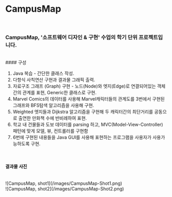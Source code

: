 # CampusMap
<br>

### CampusMap, '소프트웨어 디자인 & 구현' 수업의 학기 단위 프로젝트입니다.
<br>
#### 구성 
<br>

1. Java 복습 - 간단한 클래스 작성.
2. 다항식 사칙연산 구현과 결과물 그래픽 출력.
3. 자료구조 그래프 (Graph) 구현 - 노드(Node)와 엣지(Edge)로 연결되어있는 객체간의 관계를 표현, Generic한 클래스로 구현.
4. Marvel Comics의 데이터를 사용해 Marvel캐릭터들의 관계도를 3번에서 구현된 그래프와 BFS탐색 알고리즘을 사용해 구현.
5. Weighted 엣지들과 Dijkstra 알고리즘을 구현해 두 캐릭터간의 최단거리를 공동으로 출연한 만화책 수에 반비례하여 표현.
6. 학교 내 건물들과 도보 데이터를 parsing 하고, MVC(Model-View-Controller) 패턴에 맞게 모델, 뷰, 컨트롤러를 구현함
7. 6번에 구현된 내용들을 Java GUI를 사용해 표현하는 프로그램을 사용자가 사용가능하도록 구현.
<br>

#### 결과물 사진
<br>
![CampusMap, shot1](/images/CampusMap-Shot1.png)
<br>
![CampusMap, shot2](/images/CampusMap-Shot2.png)

